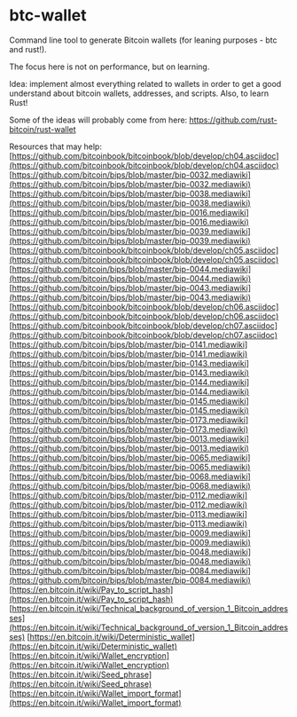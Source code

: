 # btc-wallet
Command line tool to generate Bitcoin wallets (for leaning purposes - btc and rust!).

The focus here is not on performance, but on learning.

Idea: implement almost everything related to wallets in order to get a good understand about bitcoin wallets, addresses, and scripts. Also, to learn Rust!

Some of the ideas will probably come from here: https://github.com/rust-bitcoin/rust-wallet

Resources that may help:
[https://github.com/bitcoinbook/bitcoinbook/blob/develop/ch04.asciidoc](https://github.com/bitcoinbook/bitcoinbook/blob/develop/ch04.asciidoc)
[https://github.com/bitcoin/bips/blob/master/bip-0032.mediawiki](https://github.com/bitcoin/bips/blob/master/bip-0032.mediawiki)
[https://github.com/bitcoin/bips/blob/master/bip-0038.mediawiki](https://github.com/bitcoin/bips/blob/master/bip-0038.mediawiki)
[https://github.com/bitcoin/bips/blob/master/bip-0016.mediawiki](https://github.com/bitcoin/bips/blob/master/bip-0016.mediawiki)
[https://github.com/bitcoin/bips/blob/master/bip-0039.mediawiki](https://github.com/bitcoin/bips/blob/master/bip-0039.mediawiki)
[https://github.com/bitcoinbook/bitcoinbook/blob/develop/ch05.asciidoc](https://github.com/bitcoinbook/bitcoinbook/blob/develop/ch05.asciidoc)
[https://github.com/bitcoin/bips/blob/master/bip-0044.mediawiki](https://github.com/bitcoin/bips/blob/master/bip-0044.mediawiki)
[https://github.com/bitcoin/bips/blob/master/bip-0043.mediawiki](https://github.com/bitcoin/bips/blob/master/bip-0043.mediawiki)
[https://github.com/bitcoinbook/bitcoinbook/blob/develop/ch06.asciidoc](https://github.com/bitcoinbook/bitcoinbook/blob/develop/ch06.asciidoc)
[https://github.com/bitcoinbook/bitcoinbook/blob/develop/ch07.asciidoc](https://github.com/bitcoinbook/bitcoinbook/blob/develop/ch07.asciidoc)
[https://github.com/bitcoin/bips/blob/master/bip-0141.mediawiki](https://github.com/bitcoin/bips/blob/master/bip-0141.mediawiki)
[https://github.com/bitcoin/bips/blob/master/bip-0143.mediawiki](https://github.com/bitcoin/bips/blob/master/bip-0143.mediawiki)
[https://github.com/bitcoin/bips/blob/master/bip-0144.mediawiki](https://github.com/bitcoin/bips/blob/master/bip-0144.mediawiki)
[https://github.com/bitcoin/bips/blob/master/bip-0145.mediawiki](https://github.com/bitcoin/bips/blob/master/bip-0145.mediawiki)
[https://github.com/bitcoin/bips/blob/master/bip-0173.mediawiki](https://github.com/bitcoin/bips/blob/master/bip-0173.mediawiki)
[https://github.com/bitcoin/bips/blob/master/bip-0013.mediawiki](https://github.com/bitcoin/bips/blob/master/bip-0013.mediawiki)
[https://github.com/bitcoin/bips/blob/master/bip-0065.mediawiki](https://github.com/bitcoin/bips/blob/master/bip-0065.mediawiki)
[https://github.com/bitcoin/bips/blob/master/bip-0068.mediawiki](https://github.com/bitcoin/bips/blob/master/bip-0068.mediawiki)
[https://github.com/bitcoin/bips/blob/master/bip-0112.mediawiki](https://github.com/bitcoin/bips/blob/master/bip-0112.mediawiki)
[https://github.com/bitcoin/bips/blob/master/bip-0113.mediawiki](https://github.com/bitcoin/bips/blob/master/bip-0113.mediawiki)
[https://github.com/bitcoin/bips/blob/master/bip-0009.mediawiki](https://github.com/bitcoin/bips/blob/master/bip-0009.mediawiki)
[https://github.com/bitcoin/bips/blob/master/bip-0048.mediawiki](https://github.com/bitcoin/bips/blob/master/bip-0048.mediawiki)
[https://github.com/bitcoin/bips/blob/master/bip-0084.mediawiki](https://github.com/bitcoin/bips/blob/master/bip-0084.mediawiki)
[https://en.bitcoin.it/wiki/Pay_to_script_hash](https://en.bitcoin.it/wiki/Pay_to_script_hash)
[https://en.bitcoin.it/wiki/Technical_background_of_version_1_Bitcoin_addresses](https://en.bitcoin.it/wiki/Technical_background_of_version_1_Bitcoin_addresses)
[https://en.bitcoin.it/wiki/Deterministic_wallet](https://en.bitcoin.it/wiki/Deterministic_wallet)
[https://en.bitcoin.it/wiki/Wallet_encryption](https://en.bitcoin.it/wiki/Wallet_encryption)
[https://en.bitcoin.it/wiki/Seed_phrase](https://en.bitcoin.it/wiki/Seed_phrase)
[https://en.bitcoin.it/wiki/Wallet_import_format](https://en.bitcoin.it/wiki/Wallet_import_format)
